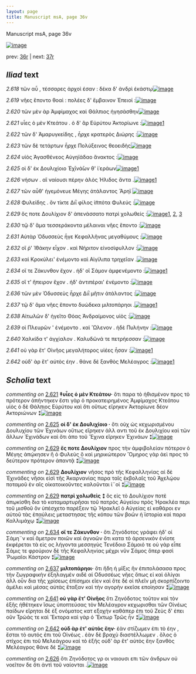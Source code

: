 ```yaml
---
layout: page
title: Manuscript msA, page 36v
---
```


Manuscript msA, page 36v

[![image](http://www.homermultitext.org/iipsrv?OBJ=IIP,1.0&FIF=/project/homer/pyramidal/deepzoom/hmt/vaimg/2017a/VA036VN_0538.tif&WID=100&CVT=JPEG)](http://www.homermultitext.org/ict2/?urn=urn:cite2:hmt:vaimg.2017a:VA036VN_0538)

prev:  [36r](../36r) | next:  [37r](../37r)

## *Iliad* text

*2.618* <a id="2.618"/> τῶν αὖ , τέσσαρες ἀρχοὶ έσαν : δέκα δ' ἀνδρὶ ἑκάστῳ[![image](http://www.homermultitext.org/iipsrv?OBJ=IIP,1.0&FIF=/project/homer/pyramidal/deepzoom/hmt/vaimg/2017a/VA036VN_0538.tif&RGN=0.477,0.2227,0.433,0.0331&WID=1000&CVT=JPEG)](http://www.homermultitext.org/ict2/?urn=urn:cite2:hmt:vaimg.2017a:VA036VN_0538@0.477,0.2227,0.433,0.0331)

*2.619* <a id="2.619"/> νῆες ἕποντο θοαὶ : πολέες δ' ἔμβαινον Ἐπειοί :[![image](http://www.homermultitext.org/iipsrv?OBJ=IIP,1.0&FIF=/project/homer/pyramidal/deepzoom/hmt/vaimg/2017a/VA036VN_0538.tif&RGN=0.477,0.2468,0.433,0.0301&WID=1000&CVT=JPEG)](http://www.homermultitext.org/ict2/?urn=urn:cite2:hmt:vaimg.2017a:VA036VN_0538@0.477,0.2468,0.433,0.0301)

*2.620* <a id="2.620"/> τῶν μὲν ὰρ Ἀμφίμαχος 					καὶ Θάλπιος ἡγησάσθην[![image](http://www.homermultitext.org/iipsrv?OBJ=IIP,1.0&FIF=/project/homer/pyramidal/deepzoom/hmt/vaimg/2017a/VA036VN_0538.tif&RGN=0.477,0.2649,0.433,0.0301&WID=1000&CVT=JPEG)](http://www.homermultitext.org/ict2/?urn=urn:cite2:hmt:vaimg.2017a:VA036VN_0538@0.477,0.2649,0.433,0.0301)

*2.621* <a id="2.621"/> υἷες ὁ μὲν Κτεάτου . ὁ 					δ' ἂρ Εὐρύτου 					Ἀκτορίωνε :[![image](http://www.homermultitext.org/iipsrv?OBJ=IIP,1.0&FIF=/project/homer/pyramidal/deepzoom/hmt/vaimg/2017a/VA036VN_0538.tif&RGN=0.477,0.2844,0.433,0.0301&WID=1000&CVT=JPEG)](http://www.homermultitext.org/ict2/?urn=urn:cite2:hmt:vaimg.2017a:VA036VN_0538@0.477,0.2844,0.433,0.0301)[1](#msA_2.663)

*2.622* <a id="2.622"/> τῶν δ' Ἀμαρυγκείδης , 					ἦρχε κρατερὸς Διώρης :[![image](http://www.homermultitext.org/iipsrv?OBJ=IIP,1.0&FIF=/project/homer/pyramidal/deepzoom/hmt/vaimg/2017a/VA036VN_0538.tif&RGN=0.474,0.3032,0.433,0.0301&WID=1000&CVT=JPEG)](http://www.homermultitext.org/ict2/?urn=urn:cite2:hmt:vaimg.2017a:VA036VN_0538@0.474,0.3032,0.433,0.0301)

*2.623* <a id="2.623"/> τῶν δὲ τετάρτων ἦρχε Πολύξεινος θεοειδὴς[![image](http://www.homermultitext.org/iipsrv?OBJ=IIP,1.0&FIF=/project/homer/pyramidal/deepzoom/hmt/vaimg/2017a/VA036VN_0538.tif&RGN=0.473,0.3213,0.433,0.0301&WID=1000&CVT=JPEG)](http://www.homermultitext.org/ict2/?urn=urn:cite2:hmt:vaimg.2017a:VA036VN_0538@0.473,0.3213,0.433,0.0301)

*2.624* <a id="2.624"/> υἱὸς Ἀγασθένεος 					 Αὐγηϊάδαο ἄνακτος :[![image](http://www.homermultitext.org/iipsrv?OBJ=IIP,1.0&FIF=/project/homer/pyramidal/deepzoom/hmt/vaimg/2017a/VA036VN_0538.tif&RGN=0.473,0.3409,0.433,0.0301&WID=1000&CVT=JPEG)](http://www.homermultitext.org/ict2/?urn=urn:cite2:hmt:vaimg.2017a:VA036VN_0538@0.473,0.3409,0.433,0.0301)

*2.625* <a id="2.625"/> οἱ δ' ἐκ Δουλιχίοιο 					 Ἐχῑνά̄ων θ' ἱ῾εράων[![image](http://www.homermultitext.org/iipsrv?OBJ=IIP,1.0&FIF=/project/homer/pyramidal/deepzoom/hmt/vaimg/2017a/VA036VN_0538.tif&RGN=0.47,0.3574,0.433,0.0301&WID=1000&CVT=JPEG)](http://www.homermultitext.org/ict2/?urn=urn:cite2:hmt:vaimg.2017a:VA036VN_0538@0.47,0.3574,0.433,0.0301)[1](#msA_2.664)

*2.626* <a id="2.626"/> νήσων . αἳ ναίουσι πέρην ἁλὸς Ήλιδος ἄντα .[![image](http://www.homermultitext.org/iipsrv?OBJ=IIP,1.0&FIF=/project/homer/pyramidal/deepzoom/hmt/vaimg/2017a/VA036VN_0538.tif&RGN=0.486,0.3755,0.4,0.0301&WID=1000&CVT=JPEG)](http://www.homermultitext.org/ict2/?urn=urn:cite2:hmt:vaimg.2017a:VA036VN_0538@0.486,0.3755,0.4,0.0301)[1](#msAim_2.672)

*2.627* <a id="2.627"/> τῶν αὖθ' ἡγεμόνευε Μέγης ἀτάλαντος Ἄρηϊ 				[![image](http://www.homermultitext.org/iipsrv?OBJ=IIP,1.0&FIF=/project/homer/pyramidal/deepzoom/hmt/vaimg/2017a/VA036VN_0538.tif&RGN=0.486,0.3973,0.4,0.0301&WID=1000&CVT=JPEG)](http://www.homermultitext.org/ict2/?urn=urn:cite2:hmt:vaimg.2017a:VA036VN_0538@0.486,0.3973,0.4,0.0301)

*2.628* <a id="2.628"/> Φυλείδης . ὃν τίκτε 						 Διῒ φίλος ἱ̈ππότα Φυλεύς :[![image](http://www.homermultitext.org/iipsrv?OBJ=IIP,1.0&FIF=/project/homer/pyramidal/deepzoom/hmt/vaimg/2017a/VA036VN_0538.tif&RGN=0.486,0.4131,0.4,0.0301&WID=1000&CVT=JPEG)](http://www.homermultitext.org/ict2/?urn=urn:cite2:hmt:vaimg.2017a:VA036VN_0538@0.486,0.4131,0.4,0.0301)

*2.629* <a id="2.629"/> ὅς ποτε Δουλίχιον 					δ' ἀπενάσσατο πατρὶ χολωθείς :[![image](http://www.homermultitext.org/iipsrv?OBJ=IIP,1.0&FIF=/project/homer/pyramidal/deepzoom/hmt/vaimg/2017a/VA036VN_0538.tif&RGN=0.495,0.4327,0.4,0.0301&WID=1000&CVT=JPEG)](http://www.homermultitext.org/ict2/?urn=urn:cite2:hmt:vaimg.2017a:VA036VN_0538@0.495,0.4327,0.4,0.0301)[1](#msA_2.666), [2](#msA_2.665), [3](#msA_2.667)

*2.630* <a id="2.630"/> τῷ δ' ἅμα τεσσεράκοντα μέλαιναι νῆες ἕποντο :[![image](http://www.homermultitext.org/iipsrv?OBJ=IIP,1.0&FIF=/project/homer/pyramidal/deepzoom/hmt/vaimg/2017a/VA036VN_0538.tif&RGN=0.49,0.4515,0.4,0.0301&WID=1000&CVT=JPEG)](http://www.homermultitext.org/ict2/?urn=urn:cite2:hmt:vaimg.2017a:VA036VN_0538@0.49,0.4515,0.4,0.0301)

*2.631* <a id="2.631"/> Αὐτὰρ Ὀδυσσεὺς ἦγε 						 Κεφαλλῆνας 					μεγαθύμους :[![image](http://www.homermultitext.org/iipsrv?OBJ=IIP,1.0&FIF=/project/homer/pyramidal/deepzoom/hmt/vaimg/2017a/VA036VN_0538.tif&RGN=0.49,0.471,0.4,0.0301&WID=1000&CVT=JPEG)](http://www.homermultitext.org/ict2/?urn=urn:cite2:hmt:vaimg.2017a:VA036VN_0538@0.49,0.471,0.4,0.0301)

*2.632* <a id="2.632"/> οἵ ῥ' Ἰ̈θάκην 					εἶχον . καὶ Νήριτον 					εἰνοσίφυλλον :[![image](http://www.homermultitext.org/iipsrv?OBJ=IIP,1.0&FIF=/project/homer/pyramidal/deepzoom/hmt/vaimg/2017a/VA036VN_0538.tif&RGN=0.49,0.4891,0.4,0.0301&WID=1000&CVT=JPEG)](http://www.homermultitext.org/ict2/?urn=urn:cite2:hmt:vaimg.2017a:VA036VN_0538@0.49,0.4891,0.4,0.0301)

*2.633* <a id="2.633"/> καὶ Κροκύλει' 					ἐνέμοντο καὶ Αἰγίλιπα 					τρηχεῖαν .[![image](http://www.homermultitext.org/iipsrv?OBJ=IIP,1.0&FIF=/project/homer/pyramidal/deepzoom/hmt/vaimg/2017a/VA036VN_0538.tif&RGN=0.488,0.5071,0.4,0.0301&WID=1000&CVT=JPEG)](http://www.homermultitext.org/ict2/?urn=urn:cite2:hmt:vaimg.2017a:VA036VN_0538@0.488,0.5071,0.4,0.0301)

*2.634* <a id="2.634"/> οἵ τε Ζάκυνθον 					ἔχον . ἠδ' οἳ Σάμον 					ἀμφενέμοντο :[![image](http://www.homermultitext.org/iipsrv?OBJ=IIP,1.0&FIF=/project/homer/pyramidal/deepzoom/hmt/vaimg/2017a/VA036VN_0538.tif&RGN=0.491,0.5275,0.4,0.0301&WID=1000&CVT=JPEG)](http://www.homermultitext.org/ict2/?urn=urn:cite2:hmt:vaimg.2017a:VA036VN_0538@0.491,0.5275,0.4,0.0301)[1](#msA_2.668)

*2.635* <a id="2.635"/> οἵ τ' ἤπειρον ἔχον . ἠδ' ἀντιπέραι' ἐνέμοντο :[![image](http://www.homermultitext.org/iipsrv?OBJ=IIP,1.0&FIF=/project/homer/pyramidal/deepzoom/hmt/vaimg/2017a/VA036VN_0538.tif&RGN=0.491,0.5478,0.4,0.0301&WID=1000&CVT=JPEG)](http://www.homermultitext.org/ict2/?urn=urn:cite2:hmt:vaimg.2017a:VA036VN_0538@0.491,0.5478,0.4,0.0301)

*2.636* <a id="2.636"/> τῶν μὲν Ὀδυσσεὺς ἦρχε 						 Διῒ μῆτιν ἀτάλαντος :[![image](http://www.homermultitext.org/iipsrv?OBJ=IIP,1.0&FIF=/project/homer/pyramidal/deepzoom/hmt/vaimg/2017a/VA036VN_0538.tif&RGN=0.489,0.5651,0.4,0.0301&WID=1000&CVT=JPEG)](http://www.homermultitext.org/ict2/?urn=urn:cite2:hmt:vaimg.2017a:VA036VN_0538@0.489,0.5651,0.4,0.0301)

*2.637* <a id="2.637"/> τῷ δ' ἅμα νῆες ἕποντο δυώδεκα μιλτοπάρηοι .[![image](http://www.homermultitext.org/iipsrv?OBJ=IIP,1.0&FIF=/project/homer/pyramidal/deepzoom/hmt/vaimg/2017a/VA036VN_0538.tif&RGN=0.489,0.5824,0.4,0.0301&WID=1000&CVT=JPEG)](http://www.homermultitext.org/ict2/?urn=urn:cite2:hmt:vaimg.2017a:VA036VN_0538@0.489,0.5824,0.4,0.0301)[1](#msA_2.669)

*2.638* <a id="2.638"/> Αἰτωλῶν δ' ἡγεῖτο 						 Θόας 					 Ἀνδραίμονος υἱὸς :[![image](http://www.homermultitext.org/iipsrv?OBJ=IIP,1.0&FIF=/project/homer/pyramidal/deepzoom/hmt/vaimg/2017a/VA036VN_0538.tif&RGN=0.489,0.5982,0.4,0.0301&WID=1000&CVT=JPEG)](http://www.homermultitext.org/ict2/?urn=urn:cite2:hmt:vaimg.2017a:VA036VN_0538@0.489,0.5982,0.4,0.0301)

*2.639* <a id="2.639"/> οἱ Πλευρῶν ' 					ἐνέμοντο . καὶ Ὤλενον . ἠδὲ 						 Πυλήνην :[![image](http://www.homermultitext.org/iipsrv?OBJ=IIP,1.0&FIF=/project/homer/pyramidal/deepzoom/hmt/vaimg/2017a/VA036VN_0538.tif&RGN=0.498,0.6147,0.4,0.0301&WID=1000&CVT=JPEG)](http://www.homermultitext.org/ict2/?urn=urn:cite2:hmt:vaimg.2017a:VA036VN_0538@0.498,0.6147,0.4,0.0301)

*2.640* <a id="2.640"/> Χαλκίδα τ' 					ἀγχίαλον . Καλυδῶνά τε 					πετρήεσσαν :[![image](http://www.homermultitext.org/iipsrv?OBJ=IIP,1.0&FIF=/project/homer/pyramidal/deepzoom/hmt/vaimg/2017a/VA036VN_0538.tif&RGN=0.497,0.6366,0.4,0.0301&WID=1000&CVT=JPEG)](http://www.homermultitext.org/ict2/?urn=urn:cite2:hmt:vaimg.2017a:VA036VN_0538@0.497,0.6366,0.4,0.0301)

*2.641* <a id="2.641"/> οὐ γὰρ ἔτ' Οἰνῆος 					μεγαλήτορος υἱέες ἦσαν :[![image](http://www.homermultitext.org/iipsrv?OBJ=IIP,1.0&FIF=/project/homer/pyramidal/deepzoom/hmt/vaimg/2017a/VA036VN_0538.tif&RGN=0.485,0.6546,0.4,0.0301&WID=1000&CVT=JPEG)](http://www.homermultitext.org/ict2/?urn=urn:cite2:hmt:vaimg.2017a:VA036VN_0538@0.485,0.6546,0.4,0.0301)[1](#msA_2.670)

*2.642* <a id="2.642"/> οὐδ' ὰρ ἔτ' αὐτὸς έην . θάνε δὲ ξανθὸς Μελέαγρος :[![image](http://www.homermultitext.org/iipsrv?OBJ=IIP,1.0&FIF=/project/homer/pyramidal/deepzoom/hmt/vaimg/2017a/VA036VN_0538.tif&RGN=0.502,0.6719,0.4,0.0301&WID=1000&CVT=JPEG)](http://www.homermultitext.org/ict2/?urn=urn:cite2:hmt:vaimg.2017a:VA036VN_0538@0.502,0.6719,0.4,0.0301)[1](#msA_2.671)

## *Scholia* text

*commenting on* [2.621](#2.621)  <a id="msA_2.663"/> **‡υἷες ὁ μὲν Κτεάτου·** ὅτι παρα τὸ ἠθισμένον προς τὸ πρότερον ἀπήντηκεν ἔστι γὰρ ὁ προκατειρημένος Ἀμφίμαχος Κτεάτου υἱὸς ὁ δὲ Θάλπιος Εὐρύτου καὶ ὅτι οὕτως εἴρηκεν Ἀκτορίωνε δέον Ακτοριώνων ⁑[![image](http://www.homermultitext.org/iipsrv?OBJ=IIP,1.0&FIF=/project/homer/pyramidal/deepzoom/hmt/vaimg/2017a/VA036VN_0538.tif&RGN=0.22,0.1086,0.6503,0.0368&WID=1000&CVT=JPEG)](http://www.homermultitext.org/ict2/?urn=urn:cite2:hmt:vaimg.2017a:VA036VN_0538@0.22,0.1086,0.6503,0.0368)

*commenting on* [2.625](#2.625)  <a id="msA_2.664"/> **οἱ δ' ἐκ Δουλιχίοιο ·** ὅτι οὐχ ὡς κεχωρισμένου Δουλυχίου τῶν Ἐχινάων οὕτως εἴρηκεν ἀλλ αντι τοῦ ἐκ Δουλιχίου καὶ τῶν ἄλλων Ἐχινάδων καὶ ὅτι ἀπο τοῦ Ἔχινα εἴρηκεν Ἐχινάων ⁑[![image](http://www.homermultitext.org/iipsrv?OBJ=IIP,1.0&FIF=/project/homer/pyramidal/deepzoom/hmt/vaimg/2017a/VA036VN_0538.tif&RGN=0.2343,0.1294,0.636,0.0363&WID=1000&CVT=JPEG)](http://www.homermultitext.org/ict2/?urn=urn:cite2:hmt:vaimg.2017a:VA036VN_0538@0.2343,0.1294,0.636,0.0363)

*commenting on* [2.629](#2.629)  <a id="msA_2.665"/> **ἔς ποτε Δουλίχιον** προς τὴν ἀμφιβολείαν πότερον ὁ Μέγης ἀπῴκησεν ἢ ὁ Φυλεὺς ὃ καὶ μηρικώτερον Ὅμηρος γὰρ ἀεὶ προς τὸ δεύτερον πρότερον ἀπαντᾷ ⁑[![image](http://www.homermultitext.org/iipsrv?OBJ=IIP,1.0&FIF=/project/homer/pyramidal/deepzoom/hmt/vaimg/2017a/VA036VN_0538.tif&RGN=0.2323,0.1509,0.644,0.0268&WID=1000&CVT=JPEG)](http://www.homermultitext.org/ict2/?urn=urn:cite2:hmt:vaimg.2017a:VA036VN_0538@0.2323,0.1509,0.644,0.0268)

*commenting on* [2.629](#2.629)  <a id="msA_2.666"/> **Δουλίχιον** νῆσος πρὸ τῆς Κεφαλληνίας αἱ δὲ Ἐχινάδες νῆσοι εἰσὶ τῆς Ἀκαρνανίας παρα ταῖς ἐκβολαῖς τοῦ Ἀχελῴου ποταμοῦ ἐν αῖς οἱκατοικοῦντες καλοῦνται ἰ¨οί ⁑[![image](http://www.homermultitext.org/iipsrv?OBJ=IIP,1.0&FIF=/project/homer/pyramidal/deepzoom/hmt/vaimg/2017a/VA036VN_0538.tif&RGN=0.231,0.1625,0.6463,0.0288&WID=1000&CVT=JPEG)](http://www.homermultitext.org/ict2/?urn=urn:cite2:hmt:vaimg.2017a:VA036VN_0538@0.231,0.1625,0.6463,0.0288)

*commenting on* [2.629](#2.629)  <a id="msA_2.667"/> **πατρὶ χολωθεὶς ⁑** ὃς εἰς τὸ Δουλίχιον ποτὲ ἀπῳκίσθη δια τὸ καταμαρτυρῆσαι τοῦ πατρὸς Αὐγείου πρὸς Ἡρακλέα περι τοῦ μισθοῦ ὃν ὑπέσχετο παρέξειν τῷ Ἡρακλεῖ ὁ Αὐγείας εἰ καθάροι εν αὐτοῦ τὰς ἐπαύλεις μεταστησας τῆς κόπου τῶν βοῶν ἡ ϊστορία καὶ παρα Καλλιμάχῳ ⁑[![image](http://www.homermultitext.org/iipsrv?OBJ=IIP,1.0&FIF=/project/homer/pyramidal/deepzoom/hmt/vaimg/2017a/VA036VN_0538.tif&RGN=0.2013,0.1877,0.2313,0.0911&WID=1000&CVT=JPEG)](http://www.homermultitext.org/ict2/?urn=urn:cite2:hmt:vaimg.2017a:VA036VN_0538@0.2013,0.1877,0.2313,0.0911)

*commenting on* [2.634](#2.634)  <a id="msA_2.668"/> **οἵ τε Ζάκυνθον ·** ὅτι Ζηνόδοτος γράφει ἠδ' οἰ Σάμη¨ν καὶ ἄμετρον ποιῶν καὶ ἀγνοῶν ὅτι κατα τὸ ἀρσενικὸν ἐνίοτε ἐκφέρεται τὰ εἰς ος λήγοντα μεσσηγὺς Τενέδοιο Σάμοιό τε οὐ γὰρ εἶπε Σάμις τε φρούριον δὲ τῆς Κεφαλληνίας μέχρι νῦν Σάμος ὅπερ φασὶ Ῥωμαῖοι Κάστρον ⁑[![image](http://www.homermultitext.org/iipsrv?OBJ=IIP,1.0&FIF=/project/homer/pyramidal/deepzoom/hmt/vaimg/2017a/VA036VN_0538.tif&RGN=0.208,0.2688,0.237,0.0889&WID=1000&CVT=JPEG)](http://www.homermultitext.org/ict2/?urn=urn:cite2:hmt:vaimg.2017a:VA036VN_0538@0.208,0.2688,0.237,0.0889)

*commenting on* [2.637](#2.637)  <a id="msA_2.669"/> **μιλτοπάρηοι·** ὅτι ἤδη ἡ μῖξις ἢν ἐπιπολάσασα προς τὴν ζωγραφικὴν ἐξηλαγμέν αιδὲ αἱ Οδυσσέως νῆες ὅπως εἰ καὶ ὁλίγαι ἀλλ οὖν δια τῆς χρίσεως ἐπίσημοι εῖεν καὶ ὅτε δέ οἱ πλεῖν μὴ σκορπίζοιντο ἀμέλει καὶ μέσας αὐτὰς ἔταξαν καὶ τὴν αγορὴν εκεῖσε εποίησαν ⁑[![image](http://www.homermultitext.org/iipsrv?OBJ=IIP,1.0&FIF=/project/homer/pyramidal/deepzoom/hmt/vaimg/2017a/VA036VN_0538.tif&RGN=0.224,0.3532,0.2103,0.0849&WID=1000&CVT=JPEG)](http://www.homermultitext.org/ict2/?urn=urn:cite2:hmt:vaimg.2017a:VA036VN_0538@0.224,0.3532,0.2103,0.0849)

*commenting on* [2.641](#2.641)  <a id="msA_2.670"/> **οὐ γὰρ ἔτ' Οἰνῆος** ὅτι Ζηνόδοτος τοῦτον καὶ τὸν ἑξῆς ἠθέτηκεν ἴσως ὑποπτεύσας τὸν Μελέαγρον κεχωρισθαι τῶν Οἰνέως παίδων εἴρηται δὲ ἐξ ονόματος κατ εξοχήν καθάπερ ἐπι τοῦ Ζεὺς δ' ἐπει οῦν Τρώάς τε καὶ Ἕκτορα καὶ γὰρ ὁ Ἕκτωρ Τρῶς ἦν ⁑[![image](http://www.homermultitext.org/iipsrv?OBJ=IIP,1.0&FIF=/project/homer/pyramidal/deepzoom/hmt/vaimg/2017a/VA036VN_0538.tif&RGN=0.2257,0.4348,0.2093,0.0864&WID=1000&CVT=JPEG)](http://www.homermultitext.org/ict2/?urn=urn:cite2:hmt:vaimg.2017a:VA036VN_0538@0.2257,0.4348,0.2093,0.0864)

*commenting on* [2.642](#2.642)  <a id="msA_2.671"/> **οὐδ ὰρ έτ' αὐτὸς ἔην·** ἐὰν στίζωμεν ἐπι τὸ έην , ἔσται τὸ αυτός ἐπι τοῦ Οἰνέως . ἐὰν δὲ βραχὺ διαστέλλωμεν . ὅλος ὁ στίχος ἐπι τοῦ Μελεάγρου καὶ τὸ ἑξῆς οὐδ' ὰρ ἔτ' αὐτὸς ἔην ξανθὸς Μελέαγρος θάνε δέ ⁑[![image](http://www.homermultitext.org/iipsrv?OBJ=IIP,1.0&FIF=/project/homer/pyramidal/deepzoom/hmt/vaimg/2017a/VA036VN_0538.tif&RGN=0.232,0.5209,0.2053,0.0816&WID=1000&CVT=JPEG)](http://www.homermultitext.org/ict2/?urn=urn:cite2:hmt:vaimg.2017a:VA036VN_0538@0.232,0.5209,0.2053,0.0816)

*commenting on* [2.626](#2.626)  <a id="msAim_2.672.comment"/> ὅτι Ζηνόδοτος γρ οι ναιουσι επι τῶν ἀνδρων οὐ νοεῖτον δε ὅτι ἀντὶ τοῦ ναίονται .[![image](http://www.homermultitext.org/iipsrv?OBJ=IIP,1.0&FIF=/project/homer/pyramidal/deepzoom/hmt/vaimg/2017a/VA036VN_0538.tif&RGN=0.439,0.3787,0.0617,0.0533&WID=1000&CVT=JPEG)](http://www.homermultitext.org/ict2/?urn=urn:cite2:hmt:vaimg.2017a:VA036VN_0538@0.439,0.3787,0.0617,0.0533)
